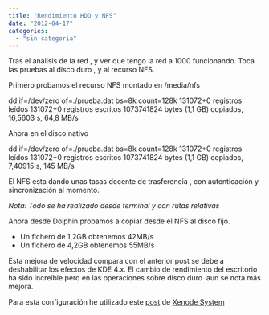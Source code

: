 ```yaml
---
title: "Rendimiento HDD y NFS"
date: "2012-04-17"
categories: 
  - "sin-categoria"
---
```


Tras el análisis de la red , y ver que tengo la red a 1000 funcionando. Toca las pruebas al disco duro , y al recurso NFS.

Primero probamos el recurso NFS montado en /media/nfs

dd if=/dev/zero of=./prueba.dat bs=8k count=128k
131072+0 registros leídos
131072+0 registros escritos
1073741824 bytes (1,1 GB) copiados, 16,5603 s, 64,8 MB/s

Ahora en el disco nativo

dd if=/dev/zero of=./prueba.dat bs=8k count=128k
131072+0 registros leídos
131072+0 registros escritos
1073741824 bytes (1,1 GB) copiados, 7,40915 s, 145 MB/s

El NFS esta dando unas tasas decente de trasferencia , con autenticación y sincronización al momento.

_Nota: Todo se ha realizado desde terminal y con rutas relativas_

Ahora desde Dolphin probamos a copiar desde el NFS al disco fijo.

- Un fichero de 1,2GB obtenemos 42MB/s
- Un fichero de 4,2GB obtenemos 55MB/s

Esta mejora de velocidad compara con el anterior post se debe a deshabilitar los efectos de KDE 4.x. El cambio de rendimiento del escritorio ha sido increíble pero en las operaciones sobre disco duro  aun se nota más mejora.

Para esta configuración he utilizado este [post](https://xenodesystems.blogspot.com.es/2011/02/como-mejorar-el-rendimiento-de-kde-4xx.html "Cómo Mejorar el Rendimiento de KDE 4.x.x ") de [Xenode System](https://xenodesystems.blogspot.com.es/ "Xenode Systems")
